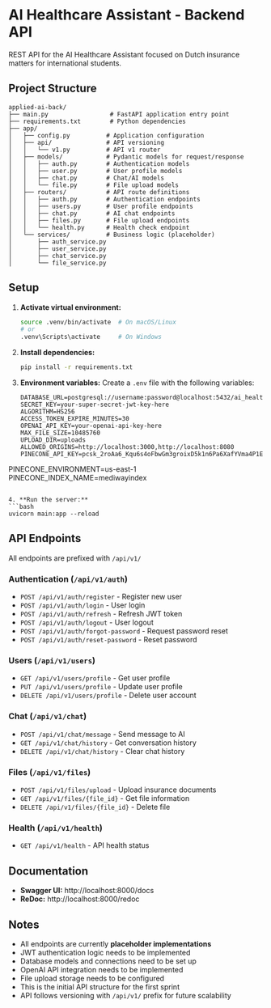 # AI Healthcare Assistant - Backend API

REST API for the AI Healthcare Assistant focused on Dutch insurance matters for international students.

## Project Structure

```
applied-ai-back/
├── main.py                 # FastAPI application entry point
├── requirements.txt        # Python dependencies
├── app/
│   ├── config.py          # Application configuration
│   ├── api/               # API versioning
│   │   └── v1.py          # API v1 router
│   ├── models/            # Pydantic models for request/response
│   │   ├── auth.py        # Authentication models
│   │   ├── user.py        # User profile models
│   │   ├── chat.py        # Chat/AI models
│   │   └── file.py        # File upload models
│   ├── routers/           # API route definitions
│   │   ├── auth.py        # Authentication endpoints
│   │   ├── users.py       # User profile endpoints
│   │   ├── chat.py        # AI chat endpoints
│   │   ├── files.py       # File upload endpoints
│   │   └── health.py      # Health check endpoint
│   └── services/          # Business logic (placeholder)
│       ├── auth_service.py
│       ├── user_service.py
│       ├── chat_service.py
│       └── file_service.py
```

## Setup

1. **Activate virtual environment:**
   ```bash
   source .venv/bin/activate  # On macOS/Linux
   # or
   .venv\Scripts\activate     # On Windows
   ```

2. **Install dependencies:**
   ```bash
   pip install -r requirements.txt
   ```

3. **Environment variables:**
   Create a `.env` file with the following variables:
   ```
   DATABASE_URL=postgresql://username:password@localhost:5432/ai_healthcare_db
   SECRET_KEY=your-super-secret-jwt-key-here
   ALGORITHM=HS256
   ACCESS_TOKEN_EXPIRE_MINUTES=30
   OPENAI_API_KEY=your-openai-api-key-here
   MAX_FILE_SIZE=10485760
   UPLOAD_DIR=uploads
   ALLOWED_ORIGINS=http://localhost:3000,http://localhost:8080
   PINECONE_API_KEY=pcsk_2roAa6_Kqu6s4oFbwGm3groixD5k1n6Pa6XafYVma4P1EYqqf6RfYPPzpRfDV8GQsR71sj 
PINECONE_ENVIRONMENT=us-east-1
PINECONE_INDEX_NAME=mediwayindex
   ```

4. **Run the server:**
   ```bash
   uvicorn main:app --reload
   ```

## API Endpoints

All endpoints are prefixed with `/api/v1/`

### Authentication (`/api/v1/auth`)
- `POST /api/v1/auth/register` - Register new user
- `POST /api/v1/auth/login` - User login
- `POST /api/v1/auth/refresh` - Refresh JWT token
- `POST /api/v1/auth/logout` - User logout
- `POST /api/v1/auth/forgot-password` - Request password reset
- `POST /api/v1/auth/reset-password` - Reset password

### Users (`/api/v1/users`)
- `GET /api/v1/users/profile` - Get user profile
- `PUT /api/v1/users/profile` - Update user profile
- `DELETE /api/v1/users/profile` - Delete user account

### Chat (`/api/v1/chat`)
- `POST /api/v1/chat/message` - Send message to AI
- `GET /api/v1/chat/history` - Get conversation history
- `DELETE /api/v1/chat/history` - Clear chat history

### Files (`/api/v1/files`)
- `POST /api/v1/files/upload` - Upload insurance documents
- `GET /api/v1/files/{file_id}` - Get file information
- `DELETE /api/v1/files/{file_id}` - Delete file

### Health (`/api/v1/health`)
- `GET /api/v1/health` - API health status

## Documentation

- **Swagger UI:** http://localhost:8000/docs
- **ReDoc:** http://localhost:8000/redoc

## Notes

- All endpoints are currently **placeholder implementations**
- JWT authentication logic needs to be implemented
- Database models and connections need to be set up
- OpenAI API integration needs to be implemented
- File upload storage needs to be configured
- This is the initial API structure for the first sprint
- API follows versioning with `/api/v1/` prefix for future scalability